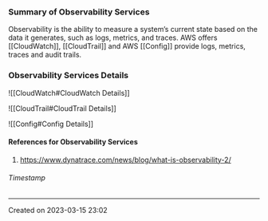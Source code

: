 ### Summary of Observability Services
Observability is the ability to measure a system’s current state based on the data it generates, such as logs, metrics, and traces.
AWS offers [[CloudWatch]], [[CloudTrail]] and AWS [[Config]] provide logs, metrics, traces and audit trails.
### Observability Services Details

![[CloudWatch#CloudWatch Details]]

![[CloudTrail#CloudTrail Details]]

![[Config#Config Details]]

#### References for Observability Services
1. https://www.dynatrace.com/news/blog/what-is-observability-2/
###### Timestamp
---
Created on 2023-03-15 23:02
